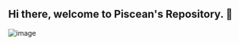 ## Hi there, welcome to Piscean's Repository. 👋
![image](https://github.com/user-attachments/assets/530ca933-3b11-46bf-bca4-a046729f30a8)

<!--
**hiimpiscean/hiimpiscean** is a ✨ _special_ ✨ repository because its `README.md` (this file) appears on your GitHub profile.




Here are some ideas to get you started:

- 🔭 I’m currently working on ...
- 🌱 I’m currently learning ...
- 👯 I’m looking to collaborate on ...
- 🤔 I’m looking for help with ...
- 💬 Ask me about ...
- 📫 How to reach me: ...
- 😄 Pronouns: ...
- ⚡ Fun fact: ...
-->
